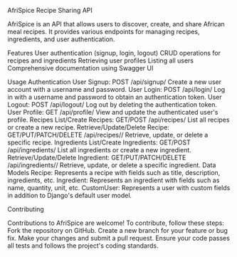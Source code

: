AfriSpice Recipe Sharing API

AfriSpice is an API that allows users to discover, create, and share African meal recipes. It provides various endpoints for managing recipes, ingredients, and user authentication.

Features
User authentication (signup, login, logout)
CRUD operations for recipes and ingredients
Retrieving user profiles
Listing all users
Comprehensive documentation using Swagger UI

Usage
Authentication
User Signup: POST /api/signup/
Create a new user account with a username and password.
User Login: POST /api/login/
Log in with a username and password to obtain an authentication token.
User Logout: POST /api/logout/
Log out by deleting the authentication token.
User Profile: GET /api/profile/
View and update the authenticated user's profile.
Recipes
List/Create Recipes: GET/POST /api/recipes/
List all recipes or create a new recipe.
Retrieve/Update/Delete Recipe: GET/PUT/PATCH/DELETE /api/recipes/<id>/
Retrieve, update, or delete a specific recipe.
Ingredients
List/Create Ingredients: GET/POST /api/ingredients/
List all ingredients or create a new ingredient.
Retrieve/Update/Delete Ingredient: GET/PUT/PATCH/DELETE /api/ingredients/<id>/
Retrieve, update, or delete a specific ingredient.
Data Models
Recipe: Represents a recipe with fields such as title, description, ingredients, etc.
Ingredient: Represents an ingredient with fields such as name, quantity, unit, etc.
CustomUser: Represents a user with custom fields in addition to Django's default user model.

Contributing

Contributions to AfriSpice are welcome! To contribute, follow these steps:
Fork the repository on GitHub.
Create a new branch for your feature or bug fix.
Make your changes and submit a pull request.
Ensure your code passes all tests and follows the project's coding standards.